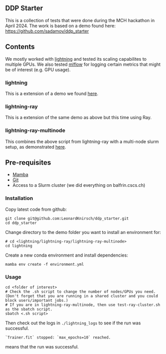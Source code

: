 ## DDP Starter

This is a collection of tests that were done during the MCH hackathon in April 2024. The work is based on a demo found here: https://github.com/sadamov/ddp_starter

## Contents
We mostly worked with [lightning](https://lightning.ai/docs/pytorch/stable/) and tested its scaling capabilites to multiple GPUs. We also tested [mlflow](https://mlflow.org/) for logging certain metrics that might be of interest (e.g. GPU usage). 

### lightning
This is a extension of a demo we found [here](https://docs.ray.io/en/latest/train/getting-started-pytorch-lightning.html).
### lightning-ray
This is a extension of the same demo as above but this time using Ray.
### lightning-ray-multinode
This combines the above script from lightning-ray with a multi-node slurm setup, as demonstrated [here](https://github.com/NERSC/slurm-ray-cluster).

## Pre-requisites

- [Mamba](https://mamba.readthedocs.io/en/latest/installation.html)
- [Git](https://git-scm.com/book/en/v2/Getting-Started-Installing-Git)
- Access to a Slurm cluster (we did everything on balfrin.cscs.ch)

### Installation
Copy latest code from github:
```
git clone git@github.com:LeonardKnirsch/ddp_starter.git
cd ddp_starter
```

Change directory to the demo folder you want to install an environment for:
```
# cd <lightning/lightning-ray/lightning-ray-multinode>
cd lightning
```

Create a new conda environment and install dependencies:
```
mamba env create -f environment.yml
```

### Usage
```
cd <folder of interest>
# Check the .sh script to change the number of nodes/GPUs you need. (Don't forget that you are running in a shared cluster and you could block users/important jobs.)
# If you are in lightning-ray-multinode, then use test-ray-cluster.sh as the sbatch script.
sbatch <.sh script>
```

Then check out the logs in `./lightning_logs` to see if the run was successful. 
```
`Trainer.fit` stopped: `max_epochs=10` reached.
```
means that the run was successful.
